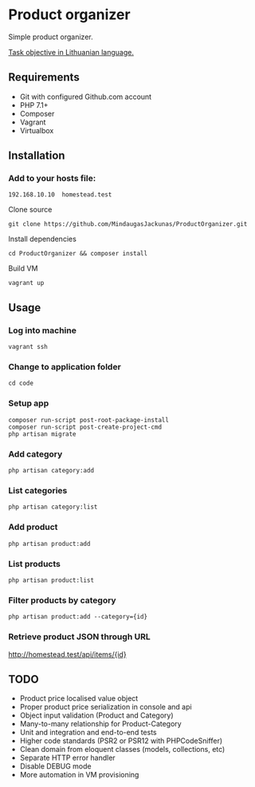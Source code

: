 # Product organizer

Simple product organizer.

[Task objective in Lithuanian language.](task.md)

## Requirements

* Git with configured Github.com account
* PHP 7.1+
* Composer
* Vagrant
* Virtualbox

## Installation

### Add to your hosts file:

```
192.168.10.10  homestead.test
```

Clone source

```
git clone https://github.com/MindaugasJackunas/ProductOrganizer.git
```

Install dependencies

```
cd ProductOrganizer && composer install
```

Build VM

```
vagrant up
```

## Usage

### Log into machine

```
vagrant ssh
```

### Change to application folder

```
cd code
```

### Setup app

```
composer run-script post-root-package-install
composer run-script post-create-project-cmd
php artisan migrate
```

### Add category

```
php artisan category:add
```

### List categories

```
php artisan category:list
```

### Add product

```
php artisan product:add
```

### List products

```
php artisan product:list
```

### Filter products by category

```
php artisan product:add --category={id}
```

### Retrieve product JSON through URL

http://homestead.test/api/items/{id}

## TODO

* Product price localised value object
* Proper product price serialization in console and api
* Object input validation (Product and Category)
* Many-to-many relationship for Product-Category
* Unit and integration and end-to-end tests
* Higher code standards (PSR2 or PSR12 with PHPCodeSniffer)
* Clean domain from eloquent classes (models, collections, etc)
* Separate HTTP error handler
* Disable DEBUG mode
* More automation in VM provisioning